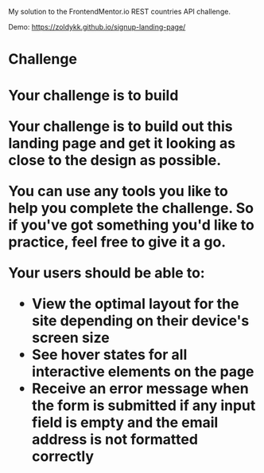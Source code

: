 
My solution to the FrontendMentor.io REST countries API challenge.

Demo: https://zoldykk.github.io/signup-landing-page/

<h1>Challenge<h1/>
  
  Your challenge is to build
  
Your challenge is to build out this landing page and get it looking as close to the design as possible.

You can use any tools you like to help you complete the challenge. So if you've got something you'd like to practice, feel free to give it a go.

Your users should be able to:
    <ul>
      <li>View the optimal layout for the site depending on their device's screen size</li>
      <li>See hover states for all interactive elements on the page</li>
      <li>Receive an error message when the form is submitted if any input field is empty and the email address is not formatted correctly</li>
    </ul>
  
